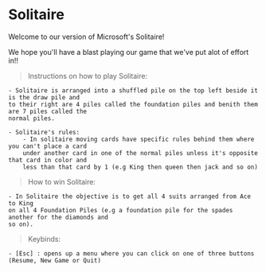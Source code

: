 # Solitaire

Welcome to our version of Microsoft's Solitaire!

We hope you'll have a blast playing our game that we've put alot of effort in!!

> Instructions on how to play Solitaire:

	- Solitaire is arranged into a shuffled pile on the top left beside it is the draw pile and
	to their right are 4 piles called the foundation piles and benith them are 7 piles called the
	normal piles.

	- Solitaire's rules:
		- In solitaire moving cards have specific rules behind them where you can't place a card
		under another card in one of the normal piles unless it's opposite that card in color and
		less than that card by 1 (e.g King then queen then jack and so on)

> How to win Solitaire:

	- In Solitaire the objective is to get all 4 suits arranged from Ace to King
	on all 4 Foundation Piles (e.g a foundation pile for the spades another for the diamonds and
	so on).

> Keybinds:

	- [Esc] : opens up a menu where you can click on one of three buttons (Resume, New Game or Quit)
